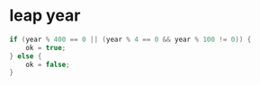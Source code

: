 # leap year

```c++
if (year % 400 == 0 || (year % 4 == 0 && year % 100 != 0)) {
	ok = true;
} else {
	ok = false;
}
```

